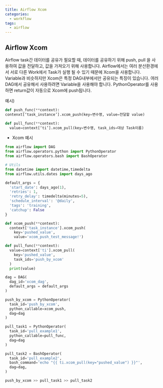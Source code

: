 ```yaml
---
title: Airflow Xcom
categories:
  - workflow
tags:
  - airflow 
---
```


## Airflow Xcom
Airflow task간 데이터를 공유가 필요할 때,  데이터를 공유하기 위해 push, pull 을 사용하여 값을 전달하고, 값을 가져오기 위해 사용합니다. Airflow에서는 여러 분산환경에서 서로 다른 Work에서 Task가 실행 될 수 있기 때문에 Xcom을 사용합니다. Variable과 비슷하지만 Xcom은 특정 DAG내부에서만 공유되는 특징이 있습니다. 여러 DAG에서 공유해서 사용하려면 Variable을 사용해야 합니다.  PythonOperator를 사용하면 return값이 자동으로 Xcom에 push됩니다.

예시) 
```python
def push_func(**context):
contenxt[‘task_instance’].xcom_push(key=변수명, value=전달할 value)

def pull_func(**context):
  value=context[‘ti’].xcom_pull(key=변수명, task_ids=대상 Task이름)

```
- Xcom 예시

```python
from airflow import DAG 
from airflow.operators.python import PythonOperator
from airflow.operators.bash import BashOperator

# Utils 
from datetime import datetime,timedelta 
from airflow.utils.dates import days_ago 

default_args = {
  'start_date': days_ago(1),
  'retries': 1,
  'retry_delay': timedelta(minutes=5),
  'schedule_interval': '@daily',
  'tags': 'training',
  'catchup': False
} 

def xcom_push(**context):
  context['task_instance'].xcom_push(
    key='pushed_value',
    value='xcom_push_test_message!')

def pull_func(**context):
  value=context['ti'].xcom_pull(
    key='pushed_value', 
    task_ids='push_by_xcom'
  )
  print(value)

dag = DAG(
  dag_id='xcom_dag', 
  default_args = default_args 
) 

push_by_xcom = PythonOperator(
  task_id='push_by_xcom',
  python_callable=xcom_push, 
  dag=dag
)

pull_task1 = PythonOperator(
  task_id='pull_example1',
  python_callable=pull_func, 
  dag=dag
)

pull_task2 = BashOperator(
  task_id='pull_example2',
  bash_command='echo "{{ ti.xcom_pull(key="pushed_value") }}"', 
  dag=dag,
)

push_by_xcom >> pull_task1 >> pull_task2
```
